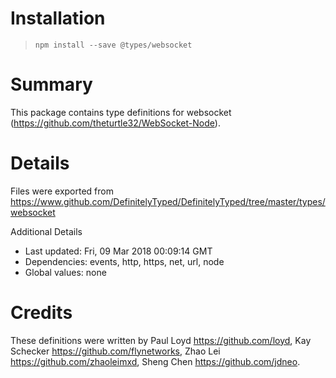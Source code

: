 # Installation
> `npm install --save @types/websocket`

# Summary
This package contains type definitions for websocket (https://github.com/theturtle32/WebSocket-Node).

# Details
Files were exported from https://www.github.com/DefinitelyTyped/DefinitelyTyped/tree/master/types/websocket

Additional Details
 * Last updated: Fri, 09 Mar 2018 00:09:14 GMT
 * Dependencies: events, http, https, net, url, node
 * Global values: none

# Credits
These definitions were written by Paul Loyd <https://github.com/loyd>, Kay Schecker <https://github.com/flynetworks>, Zhao Lei <https://github.com/zhaoleimxd>, Sheng Chen <https://github.com/jdneo>.

